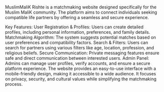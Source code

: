 MuslimMaliK Rishte is a matchmaking website designed specifically for the Muslim MaliK community. The platform aims to connect individuals seeking compatible life partners by offering a seamless and secure experience.

Key Features:
User Registration & Profiles: Users can create detailed profiles, including personal information, preferences, and family details.
Matchmaking Algorithm: The system suggests potential matches based on user preferences and compatibility factors.
Search & Filters: Users can search for partners using various filters like age, location, profession, and religious beliefs.
Secure Communication: Private messaging features ensure safe and direct communication between interested users.
Admin Panel: Admins can manage user profiles, verify accounts, and ensure a secure platform experience.
The website provides an easy-to-use interface with a mobile-friendly design, making it accessible to a wide audience. It focuses on privacy, security, and cultural values while simplifying the matchmaking process.
